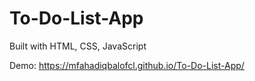 # To-Do-List-App
Built with HTML, CSS, JavaScript

Demo: https://mfahadiqbalofcl.github.io/To-Do-List-App/
